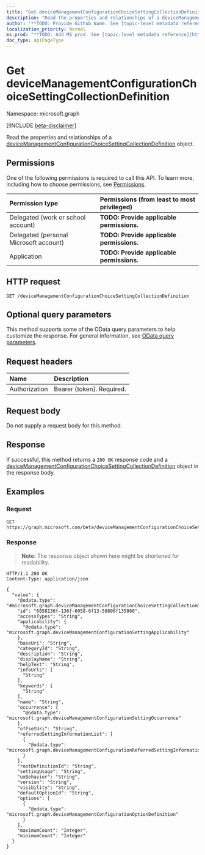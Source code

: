 ```yaml
---
title: "Get deviceManagementConfigurationChoiceSettingCollectionDefinition"
description: "Read the properties and relationships of a deviceManagementConfigurationChoiceSettingCollectionDefinition object."
author: "**TODO: Provide Github Name. See [topic-level metadata reference](https://msgo.azurewebsites.net/add/document/guidelines/metadata.html#topic-level-metadata)**"
localization_priority: Normal
ms.prod: "**TODO: Add MS prod. See [topic-level metadata reference](https://msgo.azurewebsites.net/add/document/guidelines/metadata.html#topic-level-metadata)**"
doc_type: apiPageType
---
```


# Get deviceManagementConfigurationChoiceSettingCollectionDefinition
Namespace: microsoft.graph

[!INCLUDE [beta-disclaimer](../../includes/beta-disclaimer.md)]

Read the properties and relationships of a [deviceManagementConfigurationChoiceSettingCollectionDefinition](../resources/devicemanagementconfigurationchoicesettingcollectiondefinition.md) object.

## Permissions
One of the following permissions is required to call this API. To learn more, including how to choose permissions, see [Permissions](/graph/permissions-reference).

|Permission type|Permissions (from least to most privileged)|
|:---|:---|
|Delegated (work or school account)|**TODO: Provide applicable permissions.**|
|Delegated (personal Microsoft account)|**TODO: Provide applicable permissions.**|
|Application|**TODO: Provide applicable permissions.**|

## HTTP request

<!-- {
  "blockType": "ignored"
}
-->
``` http
GET /deviceManagementConfigurationChoiceSettingCollectionDefinition
```

## Optional query parameters
This method supports some of the OData query parameters to help customize the response. For general information, see [OData query parameters](/graph/query-parameters).

## Request headers
|Name|Description|
|:---|:---|
|Authorization|Bearer {token}. Required.|

## Request body
Do not supply a request body for this method.

## Response

If successful, this method returns a `200 OK` response code and a [deviceManagementConfigurationChoiceSettingCollectionDefinition](../resources/devicemanagementconfigurationchoicesettingcollectiondefinition.md) object in the response body.

## Examples

### Request
<!-- {
  "blockType": "request",
  "name": "get_devicemanagementconfigurationchoicesettingcollectiondefinition"
}
-->
``` http
GET https://graph.microsoft.com/beta/deviceManagementConfigurationChoiceSettingCollectionDefinition
```


### Response
>**Note:** The response object shown here might be shortened for readability.
<!-- {
  "blockType": "response",
  "truncated": true,
  "@odata.type": "microsoft.graph.deviceManagementConfigurationChoiceSettingCollectionDefinition"
}
-->
``` http
HTTP/1.1 200 OK
Content-Type: application/json

{
  "value": {
    "@odata.type": "#microsoft.graph.deviceManagementConfigurationChoiceSettingCollectionDefinition",
    "id": "6058136f-136f-6058-6f13-58606f135860",
    "accessTypes": "String",
    "applicability": {
      "@odata.type": "microsoft.graph.deviceManagementConfigurationSettingApplicability"
    },
    "baseUri": "String",
    "categoryId": "String",
    "description": "String",
    "displayName": "String",
    "helpText": "String",
    "infoUrls": [
      "String"
    ],
    "keywords": [
      "String"
    ],
    "name": "String",
    "occurrence": {
      "@odata.type": "microsoft.graph.deviceManagementConfigurationSettingOccurrence"
    },
    "offsetUri": "String",
    "referredSettingInformationList": [
      {
        "@odata.type": "microsoft.graph.deviceManagementConfigurationReferredSettingInformation"
      }
    ],
    "rootDefinitionId": "String",
    "settingUsage": "String",
    "uxBehavior": "String",
    "version": "String",
    "visibility": "String",
    "defaultOptionId": "String",
    "options": [
      {
        "@odata.type": "microsoft.graph.deviceManagementConfigurationOptionDefinition"
      }
    ],
    "maximumCount": "Integer",
    "minimumCount": "Integer"
  }
}
```

